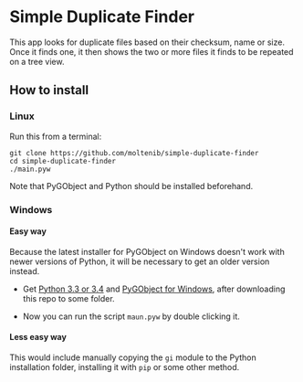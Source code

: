 # Simple Duplicate Finder

This app looks for duplicate files based on their checksum, name or size. Once it finds one, it then shows the two or more files it finds to be repeated on a tree view.

## How to install

### Linux

Run this from a terminal:

```shell
git clone https://github.com/moltenib/simple-duplicate-finder
cd simple-duplicate-finder
./main.pyw
```

Note that PyGObject and Python should be installed beforehand.

### Windows

#### Easy way

Because the latest installer for PyGObject on Windows doesn't work with newer versions of Python, it will be necessary to get an older version instead.

- Get [Python 3.3 or 3.4](https://www.python.org/downloads/release/python-340/) and [PyGObject for Windows](https://sourceforge.net/projects/pygobjectwin32), after downloading this repo to some folder.

- Now you can run the script `maun.pyw` by double clicking it.

#### Less easy way

This would include manually copying the `gi` module to the Python installation folder, installing it with `pip` or some other method.
